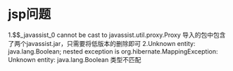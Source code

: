 # jsp问题
1.$$_javassist_0 cannot be cast to javassist.util.proxy.Proxy
	导入的包中包含了两个javassist.jar，只需要将低版本的删除即可
2.Unknown entity: java.lang.Boolean; nested exception is org.hibernate.MappingException: Unknown entity: java.lang.Boolean
	类型不匹配